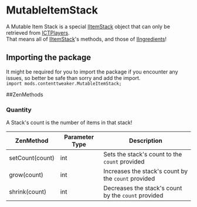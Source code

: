 # MutableItemStack

A Mutable Item Stack is a special [IItemStack](/Vanilla/Items/IItemStack) object that can only be retrieved from [ICTPlayers](/Mods/ContentTweaker/Vanilla/Types/Player/ICTPlayer).  
That means all of [IItemStack](/Vanilla/Items/IItemStack)'s methods, and those of [IIngredients](/Vanilla/Variable_Types/IIngredient)!

## Importing the package
It might be required for you to import the package if you encounter any issues, so better be safe than sorry and add the import.  
`import mods.contenttweaker.MutableItemStack;` 

##ZenMethods

### Quantity
A Stack's count is the number of items in that stack!

| ZenMethod       | Parameter Type | Description                                         |
|-----------------|----------------|-----------------------------------------------------|
| setCount(count) | int            | Sets the stack's count to the `count` provided      |
| grow(count)     | int            | Increases the stack's count by the `count` provided |
| shrink(count)   | int            | Decreases the stack's count by the `count` provided |